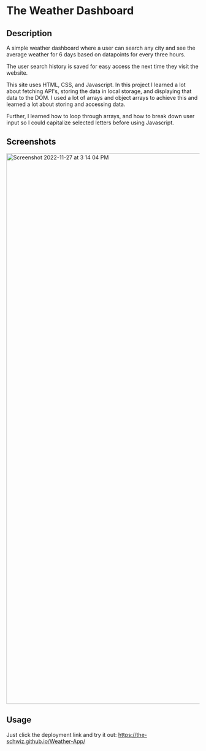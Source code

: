 # The Weather Dashboard

## Description

A simple weather dashboard where a user can search any city and see the average weather for 6 days based on datapoints for every three hours. 

The user search history is saved for easy access the next time they visit the website. 

This site uses HTML, CSS, and Javascript. In this project I learned a lot about fetching API's, storing the data in local storage, and displaying that data to the DOM. I used a lot of arrays and object arrays to achieve this and learned a lot about storing and accessing data. 

Further, I learned how to loop through arrays, and how to break down user input so I could capitalize selected letters before using Javascript. 

## Screenshots

<img width="1438" alt="Screenshot 2022-11-27 at 3 14 04 PM" src="https://user-images.githubusercontent.com/113313870/204157598-c7c1d01b-43a7-4106-af5f-c404bb75405c.png">

## Usage 

Just click the deployment link and try it out: https://the-schwiz.github.io/Weather-App/
